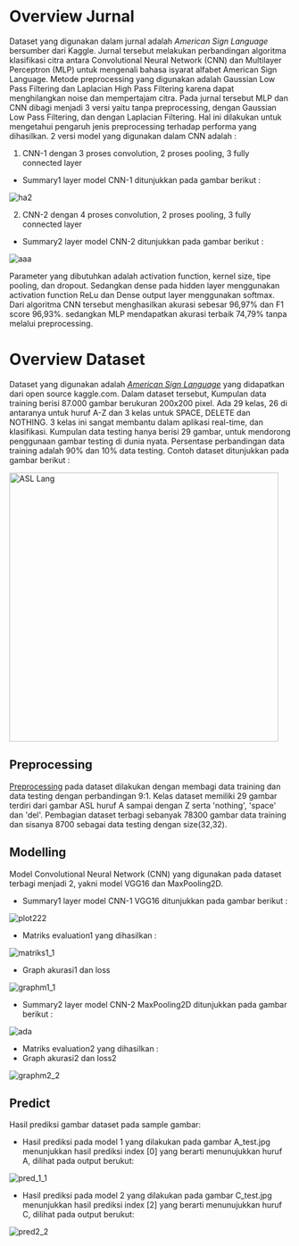 # Overview Jurnal
Dataset yang digunakan dalam jurnal adalah <i>American Sign Language</i> bersumber dari Kaggle. Jurnal tersebut melakukan perbandingan algoritma klasifikasi citra antara Convolutional Neural Network (CNN) dan Multilayer Perceptron (MLP) untuk mengenali bahasa isyarat alfabet American Sign Language. Metode preprocessing yang digunakan adalah Gaussian Low Pass Filtering dan Laplacian High Pass Filtering karena dapat menghilangkan noise dan mempertajam citra. Pada jurnal tersebut MLP dan CNN dibagi menjadi 3 versi yaitu tanpa preprocessing, dengan Gaussian Low Pass Filtering, dan dengan Laplacian Filtering. Hal ini dilakukan untuk mengetahui pengaruh jenis preprocessing terhadap performa yang dihasilkan. 2 versi model yang digunakan dalam CNN adalah :
1. CNN-1 dengan 3 proses convolution, 2 proses pooling, 3 fully connected layer

- Summary1 layer model CNN-1 ditunjukkan pada gambar berikut :

![ha2](https://user-images.githubusercontent.com/62975150/143726115-90340add-1707-4fff-82ed-5daa645604a2.jpg)

2. CNN-2 dengan 4 proses convolution, 2 proses pooling, 3 fully connected layer

- Summary2 layer model CNN-2 ditunjukkan pada gambar berikut :

![aaa](https://user-images.githubusercontent.com/62975150/143726046-e43a2161-65a1-4436-844f-53a2d7377049.jpg)

Parameter yang dibutuhkan adalah activation function, kernel size, tipe pooling, dan dropout. Sedangkan dense pada hidden layer menggunakan activation function ReLu dan Dense output layer menggunakan softmax. Dari algoritma CNN tersebut menghasilkan akurasi sebesar 96,97% dan F1 score 96,93%. sedangkan MLP mendapatkan akurasi terbaik 74,79% tanpa melalui preprocessing.

# Overview Dataset
Dataset yang digunakan  adalah <a href="https://www.kaggle.com/grassknoted/asl-alphabet"><i>American Sign Language</i></a> yang didapatkan dari open source kaggle.com. Dalam dataset tersebut, Kumpulan data training berisi 87.000 gambar berukuran 200x200 pixel. Ada 29 kelas, 26 di antaranya untuk huruf A-Z dan 3 kelas untuk SPACE, DELETE dan NOTHING.
3 kelas ini sangat membantu dalam aplikasi real-time, dan klasifikasi. Kumpulan data testing hanya berisi 29 gambar, untuk mendorong penggunaan gambar testing di dunia nyata.
Persentase perbandingan data training adalah 90% dan 10% data testing. Contoh dataset ditunjukkan pada gambar berikut :

<img width="482" alt="ASL Lang" src="https://user-images.githubusercontent.com/64589800/138824570-78c10825-e839-4c89-bb6c-8329a22fea50.png">

## Preprocessing
<a href="https://github.com/AaliyahLusianti074/TugasPraktikumML_066-074/blob/main/PreprocessingData.py">Preprocessing</a> pada dataset dilakukan dengan membagi data training dan data testing dengan perbandingan 9:1. Kelas dataset memiliki 29 gambar terdiri dari gambar ASL huruf A sampai dengan Z serta 'nothing', 'space' dan 'del'. Pembagian dataset terbagi sebanyak 78300 gambar data training dan sisanya 8700 sebagai data testing dengan size(32,32).

## Modelling
Model Convolutional Neural Network (CNN) yang digunakan pada dataset terbagi menjadi 2, yakni model VGG16 dan MaxPooling2D. 
- Summary1 layer model CNN-1 VGG16 ditunjukkan pada gambar berikut :

![plot222](https://user-images.githubusercontent.com/62975150/143670802-01643110-8d13-4a5b-a03a-8b983f0b06fd.jpg)

- Matriks evaluation1 yang dihasilkan :

![matriks1_1](https://user-images.githubusercontent.com/62975150/143729281-5eae83eb-575b-4779-865b-8ba46f721929.jpg)

- Graph akurasi1 dan loss

![graphm1_1](https://user-images.githubusercontent.com/62975150/143727380-09073453-1297-40c1-9f00-3aecaba11ba4.jpg)

- Summary2 layer model CNN-2 MaxPooling2D ditunjukkan pada gambar berikut :

![ada](https://user-images.githubusercontent.com/62975150/143671447-fb40f149-7d06-4992-987e-d630b0ff5e19.jpg)

- Matriks evaluation2 yang dihasilkan :
- Graph akurasi2 dan loss2

![graphm2_2](https://user-images.githubusercontent.com/62975150/143727335-97d7e2b9-9659-4fcb-afee-698218d7139e.jpg)

## Predict
Hasil prediksi gambar dataset pada sample gambar:
- Hasil prediksi pada model 1 yang dilakukan pada gambar A_test.jpg menunjukkan hasil prediksi index [0] yang berarti menunujukkan huruf A, dilihat pada output berukut:

![pred_1_1](https://user-images.githubusercontent.com/62975150/143729424-3c51748a-4a25-4942-811d-cbb6b1716b2a.jpg)

- Hasil prediksi pada model 2 yang dilakukan pada gambar C_test.jpg menunjukkan hasil prediksi index [2] yang berarti menunujukkan huruf C, dilihat pada output berukut:

![pred2_2](https://user-images.githubusercontent.com/62975150/143729639-d15ce32f-ab00-4711-b118-83e7e1fe775f.jpg)








